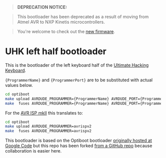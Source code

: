 > **DEPRECATION NOTICE:**

> This bootloader has been deprecated as a result of moving from Atmel AVR to NXP Kinetis microcontrollers.

> You're welcome to check out the [new firmware](https://github.com/UltimateHackingKeyboard/firmware).

UHK left half bootloader
========================

This is the bootloader of the left keyboard half of the [Ultimate Hacking Keyboard](https://UltimateHackingKeyboard.com).

`{ProgrammerName}` and `{ProgrammerPort}` are to be substituted with actual values below.

```bash
cd optiboot
make upload AVRDUDE_PROGRAMMER={ProgrammerName} AVRDUDE_PORT={ProgrammerPort}  # Build and upload the firmware.
make  fuses AVRDUDE_PROGRAMMER={ProgrammerName} AVRDUDE_PORT={ProgrammerPort}  # Set the fuses.
```
For the [AVR ISP mkII](http://www.bravekit.com/USB_AVR_ISP_AVRISP_mkII_programmer_PDI_TPI_ATxMega_Xmega) this translates to:

```bash
cd optiboot
make upload AVRDUDE_PROGRAMMER=avrispv2
make  fuses AVRDUDE_PROGRAMMER=avrispv2
```

This bootloader is based on the Optiboot bootloader [originally hosted at Google Code](https://code.google.com/p/optiboot/) but this repo has been forked [from a GitHub repo](https://github.com/SodaqMoja/optiboot) because collaboration is easier here.
